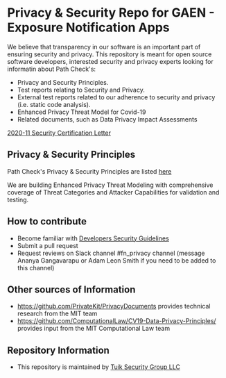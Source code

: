 # Privacy & Security Repo for GAEN - Exposure Notification Apps 

We believe that transparency in our software is an important part of ensuring security and privacy. This repository is meant for open source software developers, interested security and privacy experts looking for informatin about Path Check's:

* Privacy and Security Principles.  
* Test reports relating to Security and Privacy.
* External test reports related to our adherence to security and privacy (i.e. static code analysis).
* Enhanced Privacy Threat Model for Covid-19
* Related documents, such as Data Privacy Impact Assessments

[2020-11 Security Certification Letter](Legal_and_Compliance/Tuik-PathCheck-Certification_Letter-2021-02-11.pdf) 


## Privacy & Security Principles

Path Check's Privacy & Security Principles are listed [here](Policies_and_Procedures/1_Privacy.md)

We are building Enhanced Privacy Threat Modeling with comprehensive coverage of Threat Categories and Attacker Capabilities for validation and testing. 

## How to contribute
* Become familiar with [Developers Security Guidelines](Policies_and_Procedures/Developers_Security_Guidlines/README.md)
* Submit a pull request
* Request reviews on Slack channel #fn_privacy channel (message Ananya Gangavarapu or Adam Leon Smith if you need to be added to this channel)

## Other sources of Information

* https://github.com/PrivateKit/PrivacyDocuments provides technical research from the MIT team
* https://github.com/ComputationalLaw/CV19-Data-Privacy-Principles/ provides input from the MIT Computational Law team

## Repository Information

* This repository is maintained by [Tuik Security Group LLC](https://tuiksecurity.com) 
